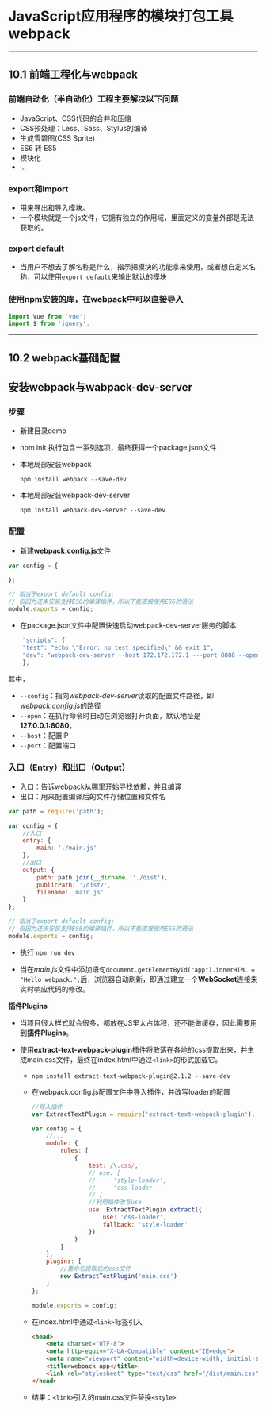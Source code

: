 # JavaScript应用程序的模块打包工具webpack
------------------------------------------
## 10.1 前端工程化与webpack
### 前端自动化（半自动化）工程主要解决以下问题
- JavaScript、CSS代码的合并和压缩
- CSS预处理：Less、Sass、Stylus的编译
- 生成雪碧图(CSS Sprite)
- ES6 转 ES5
-  模块化
- ...
### export和import
- 用来导出和导入模块。
- 一个模块就是一个js文件，它拥有独立的作用域，里面定义的变量外部是无法获取的。
### export default
- 当用户不想去了解名称是什么，指示把模块的功能拿来使用，或者想自定义名称，可以使用`export default`来输出默认的模块
### 使用**npm**安装的库，在webpack中可以直接导入
```js
import Vue from 'vue';
import $ from 'jquery';
```
------------------------------------------
## 10.2 webpack基础配置
## 安装webpack与wabpack-dev-server
### 步骤
- 新建目录demo

- npm init 
    执行包含一系列选项，最终获得一个package.json文件

- 本地局部安装webpack

    `npm install webpack --save-dev`

- 本地局部安装webpack-dev-server

    `npm install webpack-dev-server --save-dev`

### 配置

- 新建**webpack.config.js**文件

```js
var config = {

};

// 相当于export default config;
// 但因为还未安装支持ES6的编译插件，所以不能直接使用ES6的语法
module.exports = config;
```

- 在package.json文件中配置快速启动webpack-dev-server服务的脚本

```js
    "scripts": {
    "test": "echo \"Error: no test specified\" && exit 1",
    "dev": "webpack-dev-server --host 172.172.172.1 ---port 8888 --open --config webpack.config.js"
    },
```

其中，

- `--config`：指向*webpack-dev-server*读取的配置文件路径，即*webpack.config.js*的路径
- `--open`：在执行命令时自动在浏览器打开页面，默认地址是 **127.0.0.1:8080**。
- `--host`：配置IP
- `--port`：配置端口

### **入口（Entry）和出口（Output）**

- 入口：告诉webpack从哪里开始寻找依赖，并且编译
- 出口：用来配置编译后的文件存储位置和文件名

```js
var path = require('path');

var config = {
    //入口
    entry: {
        main: './main.js'
    },
    //出口
    output: {
        path: path.join(__dirname, './dist'),
        publicPath: '/dist/',
        filename: 'main.js'
    }
};

// 相当于export default config;
// 但因为还未安装支持ES6的编译插件，所以不能直接使用ES6的语法
module.exports = config;
```
- 执行 `npm run dev`

- 当在*main.js*文件中添加语句`document.getElementById("app").innerHTML = "Hello webpack.";`后，浏览器自动刷新，即通过建立一个**WebSocket**连接来实时响应代码的修改。

**插件Plugins**

- 当项目很大样式就会很多，都放在JS里太占体积，还不能做缓存，因此需要用到**插件Plugins**。

- 使用**extract-text-webpack-plugin**插件将散落在各地的css提取出来，并生成main.css文件，最终在index.html中通过`<link>`的形式加载它。

  - `npm install extract-text-webpack-plugin@2.1.2 --save-dev`

  - 在webpack.config.js配置文件中导入插件，并改写loader的配置

    ```js
    //导入插件
    var ExtractTextPlugin = require('extract-text-webpack-plugin');
    
    var config = {
     	//...
        module: {
            rules: [
                {
                    test: /\.css/,
                    // use: [
                    //     'style-loader',
                    //     'css-loader'
                    // ]
                    //利用插件改写use
                    use: ExtractTextPlugin.extract({
                        use: 'css-loader',
                        fallback: 'style-loader'
                    })
                }
            ]
        },
        plugins: [
            //重命名提取后的css文件
            new ExtractTextPlugin('main.css')
        ]
    };
    
    module.exports = config;
    ```

  - 在index.html中通过`<link>`标签引入

    ```html
    <head>
        <meta charset="UTF-8">
        <meta http-equiv="X-UA-Compatible" content="IE=edge">
        <meta name="viewport" content="width=device-width, initial-scale=1.0">
        <title>webpack app</title>
        <link rel="stylesheet" type="text/css" href="/dist/main.css">
    </head>
    ```

  - 结果：`<link>`引入的main.css文件替换`<style>`

  